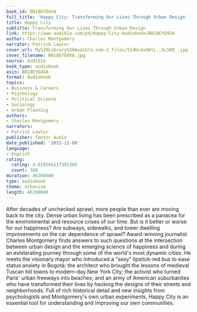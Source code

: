 ```yaml
---
book_id: B018EYD4VA
full_title: 'Happy City: Transforming Our Lives Through Urban Design'
title: Happy City
subtitle: Transforming Our Lives Through Urban Design
link: https://www.audible.com/pd/Happy-City-Audiobook/B018EYD4VA
author: Charles Montgomery
narrator: Patrick Lawlor
cover_url: My%20Library%20Audible.com-2_files/514bL4xO6tL._SL500_.jpg
cover_filename: B018EYD4VA.jpg
source: Audible
book_type: audiobook
asin: B018EYD4VA
format: Audiobook
topics:
- Business & Careers
- Psychology
- Political Science
- Sociology
- Urban Planning
authors:
- Charles Montgomery
narrators:
- Patrick Lawlor
publisher: Tantor Audio
date_published: '2015-12-08'
language:
- English
rating:
  rating: 4.619565217391305
  count: 368
duration: 46200000
type: audiobook
theme: urbanism
length: 46200000
---
```

After decades of unchecked sprawl, more people than ever are moving back to the city. Dense urban living has been prescribed as a panacea for the environmental and resource crises of our time. But is it better or worse for our happiness? Are subways, sidewalks, and tower dwelling improvements on the car dependence of sprawl?
Award-winning journalist Charles Montgomery finds answers to such questions at the intersection between urban design and the emerging science of happiness and during an exhilarating journey through some of the world's most dynamic cities. He meets the visionary mayor who introduced a "sexy" lipstick-red bus to ease status anxiety in Bogotá; the architect who brought the lessons of medieval Tuscan hill towns to modern-day New York City; the activist who turned Paris' urban freeways into beaches; and an army of American suburbanites who have transformed their lives by hacking the designs of their streets and neighborhoods. Full of rich historical detail and new insights from psychologists and Montgomery's own urban experiments, Happy City is an essential tool for understanding and improving our own communities.
